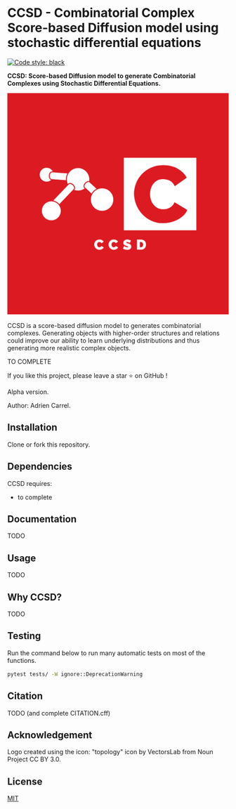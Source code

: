 # CCSD - Combinatorial Complex Score-based Diffusion model using stochastic differential equations

[![Code style: black](https://img.shields.io/badge/code%20style-black-000000.svg)](https://github.com/psf/black)

**CCSD: Score-based Diffusion model to generate Combinatorial Complexes using Stochastic Differential Equations.**

<img src="https://github.com/AdrienC21/CCSD/blob/main/logo.png?raw=true" alt="logo" width="600"/>

CCSD is a score-based diffusion model to generates combinatorial complexes. Generating objects with higher-order structures and relations could improve our ability to learn underlying distributions and thus generating more realistic complex objects.

TO COMPLETE

If you like this project, please leave a star ⭐ on GitHub !

Alpha version.

Author: Adrien Carrel.

## Installation

Clone or fork this repository.

## Dependencies

CCSD requires:

- to complete

## Documentation

TODO

## Usage

TODO

## Why CCSD?

TODO

## Testing

Run the command below to run many automatic tests on most of the functions.

```bat
pytest tests/ -W ignore::DeprecationWarning
```

## Citation

TODO (and complete CITATION.cff)

## Acknowledgement

Logo created using the icon: "topology" icon by VectorsLab from Noun Project CC BY 3.0.

## License

[MIT](https://choosealicense.com/licenses/mit/)
